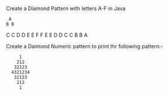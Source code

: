 Create a Diamond Pattern with letters A-F in Java

     A
    B B
   C   C
  D     D
 E       E
F         F
 E       E
  D     D
   C   C
    B B
     A
     
     
    
Create a Daimond Numeric pattern to print thr following pattern:-

         1
        212
       32123
      4321234
       32123
        212
         1
